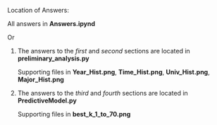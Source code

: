 Location of Answers:

All answers in **Answers.ipynd**

Or

1. The answers to the *first* and *second* sections are located in **preliminary_analysis.py**

    Supporting files in **Year_Hist.png**, **Time_Hist.png**, **Univ_Hist.png**, **Major_Hist.png**

2. The answers to the *third* and *fourth* sections are located in **PredictiveModel.py**

    Supporting files in **best_k_1_to_70.png**